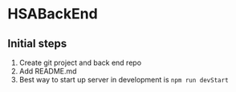 # HSABackEnd

## Initial steps
1) Create git project and back end repo
2) Add README.md
3) Best way to start up server in development is `npm run devStart`
